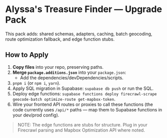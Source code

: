 # Alyssa's Treasure Finder — Upgrade Pack

This pack adds: shared schemas, adapters, caching, batch geocoding, route optimization fallback, and edge function stubs.

## How to Apply

1. **Copy files** into your repo, preserving paths.
2. **Merge `package.additions.json`** into your `package.json`:
   - Add the dependencies/devDependencies/scripts.
3. `pnpm i` (or `npm i`, `yarn`).
4. Apply SQL migration in Supabase: `supabase db push` or run the SQL.
5. Deploy edge functions: `supabase functions deploy firecrawl-scrape geocode-batch optimize-route get-mapbox-token`.
6. Wire your frontend API routes or proxies to call these functions (the code currently uses `/api/*` paths — map them to Supabase functions in your dev/prod config).

> NOTE: The edge functions are stubs for structure. Plug in your Firecrawl parsing and Mapbox Optimization API where noted.
